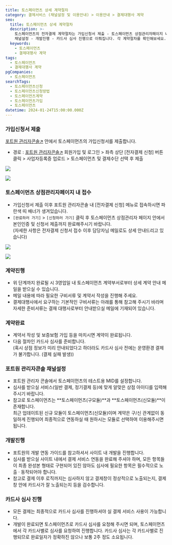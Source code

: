 ```yaml
---
title: 토스페이먼츠 상세 계약절차
category: 결제서비스 (채널설정 및 이용안내) > 이용안내 > 결제대행사 계약
seo:
  title: 토스페이먼츠 상세 계약절차
  description: >-
    토스페이먼츠의 전자결제 계약절차는 가입신청서 제출 - 토스페이먼츠 상점관리자페이지 내 점수 - 계약진행 - 계약완료 - 포트원 관리자콘솔
    채널설정 - 개발진행 - 카드사 심사 진행으로 이뤄집니다. 각 계약절차를 확인해보세요.
  keywords:
    - 토스페이먼츠
    - 결제대행사 계약
tags:
  - 토스페이먼츠
  - 결제대행사 계약
pgCompanies:
  - 토스페이먼츠
searchTags:
  - 토스페이먼츠신청
  - 토스페이먼츠신청방법
  - 토스페이먼츠계약
  - 토스페이먼츠가입
  - 토스페이먼츠
datetime: 2024-01-24T15:00:00.000Z
---
```


<Callout content="" title="토스페이먼츠와 계약을 맺으시기 위한 절차를 순서대로 알려드립니다." />

### **가입신청서 제출**

[포트원 관리자콘솔↗](https://admin.portone.io/) 안에서 토스페이먼츠의 가입신청서를 제출합니다.

- 경로 : [포트원 관리자콘솔↗](https://admin.portone.io/) 회원가입 및 로그인 > 좌측 상단 \[전자결제 신청] 버튼 클릭 > 사업자등록증 업로드 > 토스페이먼츠 및 결제수단 선택 후 제출

<Callout icon="" title="전자결제 신청방법 보러가기 ↗" />

![](/uploads/결제서비스/이용안내/결제대행사계약/홈_전자결제신청.png)

![](/uploads/결제서비스/이용안내/결제대행사계약/토스페이먼츠.png)

### **토스페이먼츠 상점관리자페이지 내 접수** <Highlight text="(중요)" />

- 가입신청서 제출 이후 포트원 관리자콘솔 내 \[전자결제 신청] 메뉴로 접속하시면 파란색 띠 배너가 생겨있습니다.
- `[완료하러 가기]` > `[신청하러 가기]` 클릭 후 토스페이먼츠 상점관리자 페이지 안에서 본인인증 및 신청서 제출까지 완료해주시기 바랍니다.\
  (자세한 사항은 전자결제 신청서 접수 이후 담당자님 메일로도 상세 안내드리고 있습니다)

![](/uploads/결제서비스/이용안내/결제대행사계약/토스페이먼츠-2.png)

![](/uploads/결제서비스/이용안내/결제대행사계약/토스페이먼츠-3.png)

### **계약진행**

- 위 단계까지 완료될 시 3영업일 내 토스페이먼츠 계약부서로부터 상세 계약 안내 메일을 받으실 수 있습니다.
- 메일 내용에 따라 필요한 구비서류 및 계약서 작성을 진행해 주세요.
- 결제대행사에서 요구하는 기본적인 구비서류는 아래를 통해 참고해 주시기 바라며 자세한 준비서류는 결재 대행사로부터 안내받으실 메일에 기재되어 있습니다.

<Callout title="계약 구비서류 보러가기 ↗" icon="" />

### **계약완료**

- 계약서 작성 및 보증보험 가입 등을 마치시면 계약이 완료됩니다.
- 다음 절차인 카드사 심사를 준비합니다.\
  (혹시 상점 정보가 미리 안내되었다고 하더라도 카드사 심사 전에는 운영환경 결제가 불가합니다. (결제 실패 발생))

### **포트원 관리자콘솔 채널설정**

- 포트원 관리자 콘솔에서 토스페이먼츠의 테스트용 MID를 설정합니다.
- 심사를 받으실 서비스(일반 결제, 정기결제 등)에 맞게 알맞은 상점 아이디를 입력해 주시기 바랍니다.
- 참고로 토스페이먼츠는 \*\*토스페이먼츠(구모듈)\*\*과 \*\*토스페이먼츠(신모듈)\*\*이 존재합니다. \
  최근 업데이트된 신규 모듈이 토스페이먼츠(신모듈)이며 계약은 구/신 관계없이 동일하게 진행되어 최종적으로 연동하실 때 원하시는 모듈로 선택하여 이용해주시면 됩니다.

<Callout icon="" title="토스페이먼츠 채널설정방법 보러가기 ↗" />

### **개발진행**

- 포트원의 개발 연동 가이드를 참고하셔서 사이트 내 개발을 진행합니다.
- 심사를 받으실 사이트 내에서 결제 서비스 연동을 완료해 주셔야 하며, 모든 항목들이 최종 완성본 형태로 구현되어 있진 않아도 심사에 필요한 항목은 필수적으로 노출 · 동작되어야 합니다.
- 참고로 결제 이후 로직까지는 심사하지 않고 결제창이 정상적으로 노출되는지, 결제창 안에 카드사가 잘 노출되는지 등을 검수합니다.

### **카드사 심사 진행**

- 모든 결제는 최종적으로 카드사 심사를 진행하셔야 실 결제 서비스 사용이 가능합니다.
- 개발이 완료되면 토스페이먼츠로 카드사 심사를 요청해 주시면 되며, 토스페이먼츠에서 각 카드사별로 심사를 요청하여 진행합니다. 카드사 심사는 각 카드사별로 진행되므로 완료일자가 정확하진 않으나 보통 2주 정도 소요됩니다.
